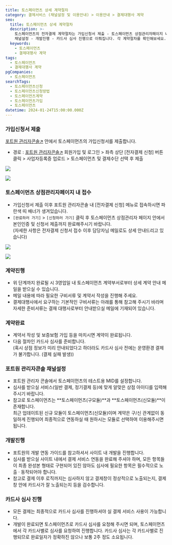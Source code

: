 ```yaml
---
title: 토스페이먼츠 상세 계약절차
category: 결제서비스 (채널설정 및 이용안내) > 이용안내 > 결제대행사 계약
seo:
  title: 토스페이먼츠 상세 계약절차
  description: >-
    토스페이먼츠의 전자결제 계약절차는 가입신청서 제출 - 토스페이먼츠 상점관리자페이지 내 점수 - 계약진행 - 계약완료 - 포트원 관리자콘솔
    채널설정 - 개발진행 - 카드사 심사 진행으로 이뤄집니다. 각 계약절차를 확인해보세요.
  keywords:
    - 토스페이먼츠
    - 결제대행사 계약
tags:
  - 토스페이먼츠
  - 결제대행사 계약
pgCompanies:
  - 토스페이먼츠
searchTags:
  - 토스페이먼츠신청
  - 토스페이먼츠신청방법
  - 토스페이먼츠계약
  - 토스페이먼츠가입
  - 토스페이먼츠
datetime: 2024-01-24T15:00:00.000Z
---
```


<Callout content="" title="토스페이먼츠와 계약을 맺으시기 위한 절차를 순서대로 알려드립니다." />

### **가입신청서 제출**

[포트원 관리자콘솔↗](https://admin.portone.io/) 안에서 토스페이먼츠의 가입신청서를 제출합니다.

- 경로 : [포트원 관리자콘솔↗](https://admin.portone.io/) 회원가입 및 로그인 > 좌측 상단 \[전자결제 신청] 버튼 클릭 > 사업자등록증 업로드 > 토스페이먼츠 및 결제수단 선택 후 제출

<Callout icon="" title="전자결제 신청방법 보러가기 ↗" />

![](/uploads/결제서비스/이용안내/결제대행사계약/홈_전자결제신청.png)

![](/uploads/결제서비스/이용안내/결제대행사계약/토스페이먼츠.png)

### **토스페이먼츠 상점관리자페이지 내 접수** <Highlight text="(중요)" />

- 가입신청서 제출 이후 포트원 관리자콘솔 내 \[전자결제 신청] 메뉴로 접속하시면 파란색 띠 배너가 생겨있습니다.
- `[완료하러 가기]` > `[신청하러 가기]` 클릭 후 토스페이먼츠 상점관리자 페이지 안에서 본인인증 및 신청서 제출까지 완료해주시기 바랍니다.\
  (자세한 사항은 전자결제 신청서 접수 이후 담당자님 메일로도 상세 안내드리고 있습니다)

![](/uploads/결제서비스/이용안내/결제대행사계약/토스페이먼츠-2.png)

![](/uploads/결제서비스/이용안내/결제대행사계약/토스페이먼츠-3.png)

### **계약진행**

- 위 단계까지 완료될 시 3영업일 내 토스페이먼츠 계약부서로부터 상세 계약 안내 메일을 받으실 수 있습니다.
- 메일 내용에 따라 필요한 구비서류 및 계약서 작성을 진행해 주세요.
- 결제대행사에서 요구하는 기본적인 구비서류는 아래를 통해 참고해 주시기 바라며 자세한 준비서류는 결재 대행사로부터 안내받으실 메일에 기재되어 있습니다.

<Callout title="계약 구비서류 보러가기 ↗" icon="" />

### **계약완료**

- 계약서 작성 및 보증보험 가입 등을 마치시면 계약이 완료됩니다.
- 다음 절차인 카드사 심사를 준비합니다.\
  (혹시 상점 정보가 미리 안내되었다고 하더라도 카드사 심사 전에는 운영환경 결제가 불가합니다. (결제 실패 발생))

### **포트원 관리자콘솔 채널설정**

- 포트원 관리자 콘솔에서 토스페이먼츠의 테스트용 MID를 설정합니다.
- 심사를 받으실 서비스(일반 결제, 정기결제 등)에 맞게 알맞은 상점 아이디를 입력해 주시기 바랍니다.
- 참고로 토스페이먼츠는 \*\*토스페이먼츠(구모듈)\*\*과 \*\*토스페이먼츠(신모듈)\*\*이 존재합니다. \
  최근 업데이트된 신규 모듈이 토스페이먼츠(신모듈)이며 계약은 구/신 관계없이 동일하게 진행되어 최종적으로 연동하실 때 원하시는 모듈로 선택하여 이용해주시면 됩니다.

<Callout icon="" title="토스페이먼츠 채널설정방법 보러가기 ↗" />

### **개발진행**

- 포트원의 개발 연동 가이드를 참고하셔서 사이트 내 개발을 진행합니다.
- 심사를 받으실 사이트 내에서 결제 서비스 연동을 완료해 주셔야 하며, 모든 항목들이 최종 완성본 형태로 구현되어 있진 않아도 심사에 필요한 항목은 필수적으로 노출 · 동작되어야 합니다.
- 참고로 결제 이후 로직까지는 심사하지 않고 결제창이 정상적으로 노출되는지, 결제창 안에 카드사가 잘 노출되는지 등을 검수합니다.

### **카드사 심사 진행**

- 모든 결제는 최종적으로 카드사 심사를 진행하셔야 실 결제 서비스 사용이 가능합니다.
- 개발이 완료되면 토스페이먼츠로 카드사 심사를 요청해 주시면 되며, 토스페이먼츠에서 각 카드사별로 심사를 요청하여 진행합니다. 카드사 심사는 각 카드사별로 진행되므로 완료일자가 정확하진 않으나 보통 2주 정도 소요됩니다.
